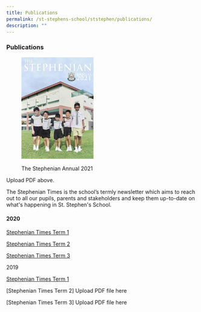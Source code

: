 ```yaml
---
title: Publications
permalink: /st-stephens-school/ststephen/publications/
description: ""
---
```

### Publications

<figure><p><a href="upload pdf link here"><img style="width:45%" src="/images/pub1.png"></a></p><figcaption> The Stephenian Annual 2021</figcaption></figure>

Upload PDF above.

The Stephenian Times is the school’s termly newsletter which aims to reach out to all our pupils, parents and stakeholders and keep them up-to-date on what's happening in St. Stephen's School.

  

#### 2020

[Stephenian Times Term 1](/files/Stephenian_Times_2020_Term1.pdf)

[Stephenian Times Term 2](/files/Stephenian_Times_2020_Term2.pdf)

[Stephenian Times Term 3](/files/Stephenian_Times_2020_Term4.pdf)

  

2019

[Stephenian Times Term 1](/files/Stephenian_Times_2019_Term1.pdf)

[Stephenian Times Term 2] Upload PDF file here

[Stephenian Times Term 3] Upload PDF file here